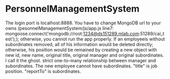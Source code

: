 # PersonnelManagementSystem
The login port is localhost:8888.
You have to change MongoDB url to your owns (pesonnelManagementSystem/js/app.js line7: mongoose.connect('mongodb://root:1234@ds151289.mlab.com:51289/cai_test');); otherwise, you cannot run the app properly.
If an employeeis without subordinates removed, all of his information would be deleted directly; otherwise, his position would be remained by creating a new object with new id, new name, original title, original manager and original subordinates. I call it the ghost.
strict one-to-many relationship between manager and subordinates.
The new employee cannot have subordinates.
"title" is job position.
"reportTo" is subordinates.
